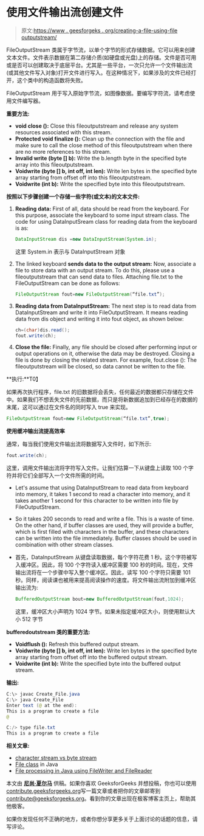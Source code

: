 # 使用文件输出流创建文件

> 原文:[https://www . geesforgeks . org/creating-a-file-using-file outputstream/](https://www.geeksforgeeks.org/creating-a-file-using-fileoutputstream/)

FileOutputStream 类属于字节流，以单个字节的形式存储数据。它可以用来创建文本文件。文件表示数据在第二存储介质(如硬盘或光盘)上的存储。文件是否可用或是否可以创建取决于底层平台。尤其是一些平台，一次只允许一个文件输出流(或其他文件写入对象)打开文件进行写入。在这种情况下，如果涉及的文件已经打开，这个类中的构造函数将失败。

FileOutputStream 用于写入原始字节流，如图像数据。要编写字符流，请考虑使用文件编写器。

**重要方法:**

*   **void close ():** Close this fileoutputstream and release any system resources associated with this stream.
*   **Protected void finalize ():** Clean up the connection with the file and make sure to call the close method of this fileoutputstream when there are no more references to this stream.
*   **Invalid write (byte [] b):** Write the b.length byte in the specified byte array into this fileoutputstream.
*   **Voidwrite (byte [] b, int off, int len):** Write len bytes in the specified byte array starting from offset off into this fileoutputstream.
*   **Voidwrite (int b):** Write the specified byte into this fileoutputstream.

**按照以下步骤创建一个存储一些字符(或文本)的文本文件:**

1.  **Reading data:** First of all, data should be read from the keyboard. For this purpose, associate the keyboard to some input stream class. The code for using DataInputSream class for reading data from the keyboard is as:

    ```java
    DataInputStream dis =new DataInputStream(System.in);
    ```

    这里 System.in 表示与 DataInputStream 对象

2.  The linked keyboard **sends data to the output stream:** Now, associate a file to store data with an output stream. To do this, please use a fileoutputstream that can send data to files. Attaching file.txt to the FileOutputStream can be done as follows:

    ```java
    FileOutputStream fout=new FileOutputStream(“file.txt”);
    ```

3.  **Reading data from DataInputStream:** The next step is to read data from DataInputStream and write it into FileOutputStream. It means reading data from dis object and writing it into fout object, as shown below:

    ```java
    ch=(char)dis.read();
    fout.write(ch);
    ```

4.  **Close the file:** Finally, any file should be closed after performing input or output operations on it, otherwise the data may be destroyed. Closing a file is done by closing the related stream. For example, fout.close (): The fileoutputstream will be closed, so data cannot be written to the file.

**执行:**T0】

如果再次执行程序，file.txt 的旧数据将会丢失，任何最近的数据都只存储在文件中。如果我们不想丢失文件的先前数据，而只是将新数据追加到已经存在的数据的末尾，这可以通过在文件名的同时写入 true 来实现。

```java
FileOutputStream fout=new FileOutputStream(“file.txt”,true);

```

**使用缓冲输出流提高效率**

通常，每当我们使用文件输出流将数据写入文件时，如下所示:

```java
fout.write(ch);
```

这里，调用文件输出流将字符写入文件。让我们估算一下从键盘上读取 100 个字符并将它们全部写入一个文件所需的时间。

*   Let's assume that using DataInputStream to read data from keyboard into memory, it takes 1 second to read a character into memory, and it takes another 1 second for this character to be written into file by FileOutputStream.
*   So it takes 200 seconds to read and write a file. This is a waste of time. On the other hand, if buffer classes are used, they will provide a buffer, which is first filled with characters in the buffer, and these characters can be written into the file immediately. Buffer classes should be used in combination with other stream classes.
*   首先，DataInputStream 从键盘读取数据，每个字符花费 1 秒。这个字符被写入缓冲区。因此，将 100 个字符读入缓冲区需要 100 秒的时间。现在，文件输出流将在一个步骤中写入整个缓冲区。因此，读写 100 个字符只需要 101 秒。同样，阅读课也被用来提高阅读操作的速度。将文件输出流附加到缓冲区输出流为:

    ```java
    BufferedOutputStream bout=new BufferedOutputStream(fout,1024);
    ```

    这里，缓冲区大小声明为 1024 字节。如果未指定缓冲区大小，则使用默认大小 512 字节

**bufferedoutstream 类的重要方法:**

*   **Voidflush ():** Refresh this buffered output stream.
*   **Voidwrite (byte [] b, int off, int len):** Write len bytes in the specified byte array starting from offset off into the buffered output stream.
*   **Voidwrite (int b):** Write the specified byte into the buffered output stream.

**输出:**

```java
C:\> javac Create_File.java
C:\> java Create_File
Enter text (@ at the end):
This is a program to create a file
@

C:/> type file.txt
This is a program to create a file

```

**相关文章:**

*   [character stream vs byte stream](https://www.geeksforgeeks.org/character-stream-vs-byte-stream-java/)
*   [File class](https://www.geeksforgeeks.org/file-class-in-java/) in Java
*   [File processing in Java using FileWriter and FileReader](https://www.geeksforgeeks.org/file-handling-java-using-filewriter-filereader/)

本文由 **[尼尚·夏尔马](https://www.facebook.com/ChippingEye2766)** 供稿。如果你喜欢 GeeksforGeeks 并想投稿，你也可以使用[contribute.geeksforgeeks.org](http://www.contribute.geeksforgeeks.org)写一篇文章或者把你的文章邮寄到 contribute@geeksforgeeks.org。看到你的文章出现在极客博客主页上，帮助其他极客。

如果你发现任何不正确的地方，或者你想分享更多关于上面讨论的话题的信息，请写评论。